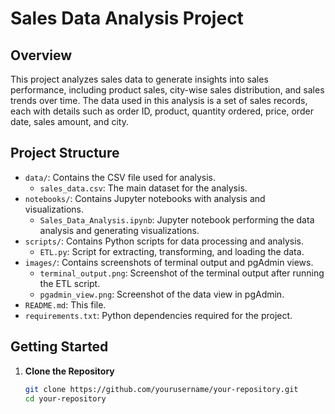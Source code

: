 # Sales Data Analysis Project

## Overview
This project analyzes sales data to generate insights into sales performance, including product sales, city-wise sales distribution, and sales trends over time. The data used in this analysis is a set of sales records, each with details such as order ID, product, quantity ordered, price, order date, sales amount, and city.

## Project Structure
- `data/`: Contains the CSV file used for analysis.
  - `sales_data.csv`: The main dataset for the analysis.
- `notebooks/`: Contains Jupyter notebooks with analysis and visualizations.
  - `Sales_Data_Analysis.ipynb`: Jupyter notebook performing the data analysis and generating visualizations.
- `scripts/`: Contains Python scripts for data processing and analysis.
  - `ETL.py`: Script for extracting, transforming, and loading the data.
- `images/`: Contains screenshots of terminal output and pgAdmin views.
  - `terminal_output.png`: Screenshot of the terminal output after running the ETL script.
  - `pgadmin_view.png`: Screenshot of the data view in pgAdmin.
- `README.md`: This file.
- `requirements.txt`: Python dependencies required for the project.

## Getting Started

1. **Clone the Repository**
   ```bash
   git clone https://github.com/yourusername/your-repository.git
   cd your-repository
